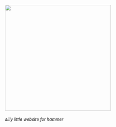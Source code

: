 <img width="350" src="https://github.com/hamium/hammer-discord/blob/main/readme/hammerbanner.png?raw=true">
<h6>silly little website for hammer </h6>
